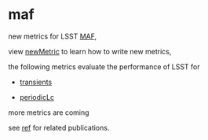 # maf

new metrics for LSST [MAF](https://sims-maf.lsst.io), 

view [newMetric](https://github.com/xiaolng/maf/blob/master/newMetric.ipynb) to learn how to write new metrics,

the following metrics evaluate the performance of LSST for

- [transients](https://github.com/xiaolng/maf/blob/master/Transient.ipynb)

- [periodicLc](https://github.com/xiaolng/maf/blob/master/periodicMetric.ipynb)

more metrics are coming 

see [ref](https://github.com/xiaolng/maf/tree/master/ref) for related publications. 
